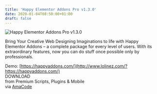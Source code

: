 ```yaml
---
title: 'Happy Elementor Addons Pro v1.3.0'
date: 2020-01-04T08:50:00+01:00
draft: false
---
```


![Happy Elementor Addons Pro v1.3.0](http://www.codelist.cc/uploads/posts/2019-12/1577549259_happy-elementor-addons-pro.jpg "Happy Elementor Addons Pro v1.3.0")  
  
Bring Your Creative Web Designing Imaginations to life with Happy Elementor Addons – a complete package for every level of users. With its extraordinary features, now you can do stuff once possible only by professionals.  
  
Demo: [https://happyaddons.com/](http://www.lolinez.com/?https://happyaddons.com/)  
DOWNLOAD  
from Premium Scripts, Plugins & Mobile  
via [AmaCode](https://amazcode.ooo)